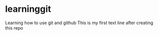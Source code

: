 # learninggit
Learning how to use git and github
This is my first text line after creating this repo


